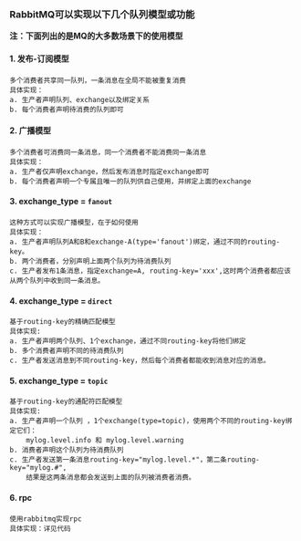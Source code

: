 
### RabbitMQ可以实现以下几个队列模型或功能 
  **注：下面列出的是MQ的大多数场景下的使用模型**

#### 1. 发布-订阅模型  
    多个消费者共享同一队列，一条消息在全局不能被重复消费  
    具体实现：  
    a. 生产者声明队列、exchange以及绑定关系  
    b. 每个消费者声明待消费的队列即可  

#### 2. 广播模型  
    多个消费者可消费同一条消息，同一个消费者不能消费同一条消息  
    具体实现：  
    a. 生产者仅声明exchange，然后发布消息时指定exchange即可  
    b. 每个消费者声明一个专属且唯一的队列供自己使用，并绑定上面的exchange  

#### 3. exchange_type = `fanout`  
    这种方式可以实现广播模型，在于如何使用  
    具体实现：  
    a. 生产者声明队列A和B和exchange-A(type='fanout')绑定，通过不同的routing-key。  
    b. 两个消费者，分别声明上面两个队列为待消费队列  
    c. 生产者发布1条消息，指定exchange=A, routing-key='xxx',这时两个消费者都应该从两个队列中收到同一条消息。  

#### 4. exchange_type = `direct`  
    基于routing-key的精确匹配模型  
    具体实现:  
    a. 生产者声明两个队列、1个exchange，通过不同routing-key将他们绑定  
    b. 多个消费者声明不同的待消费队列  
    c. 生产者发送消息到不同routing-key，然后每个消费者都能收到消息对应的消息。  

#### 5. exchange_type = `topic`  
    基于routing-key的通配符匹配模型  
    具体实现:  
    a. 生产者声明一个队列 ，1个exchange(type=topic)，使用两个不同的routing-key绑定它们：  
        mylog.level.info 和 mylog.level.warning  
    b. 消费者声明这个队列为待消费队列  
    c. 生产者发送第一条消息routing-key="mylog.level.*"，第二条routing-key="mylog.#",  
        结果是这两条消息都会发送到上面的队列被消费者消费。  
#### 6. rpc  
    使用rabbitmq实现rpc  
    具体实现：详见代码
